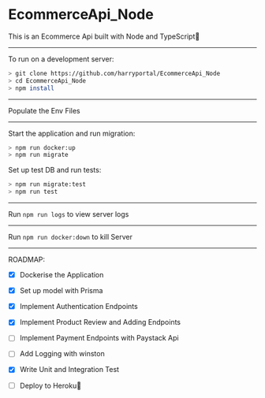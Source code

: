 # EcommerceApi_Node
This is an Ecommerce Api built with Node and TypeScript:rocket:

***
To run on a development server: 

```sh
> git clone https://github.com/harryportal/EcommerceApi_Node
> cd EcommerceApi_Node
> npm install
```
***
Populate the Env Files
***
Start the application and run migration:
```sh
> npm run docker:up
> npm run migrate
```

Set up test DB and run tests:
```sh
> npm run migrate:test
> npm run test
```
***
Run `npm run logs` to view server logs
***
Run `npm run docker:down` to kill Server
***
ROADMAP:
- [x] Dockerise the Application
- [x] Set up model with Prisma
- [x] Implement Authentication Endpoints
- [x] Implement Product Review and Adding Endpoints
- [ ] Implement Payment Endpoints with Paystack Api
- [ ] Add Logging with winston
- [x] Write Unit and Integration Test
- [ ] Deploy to Heroku:rocket: 

